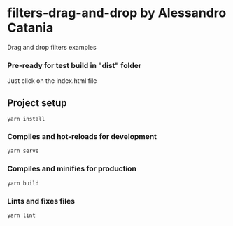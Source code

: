 # filters-drag-and-drop by Alessandro Catania
Drag and drop filters examples

### Pre-ready for test build in "dist" folder
Just click on the index.html file

## Project setup
```
yarn install
```

### Compiles and hot-reloads for development
```
yarn serve
```

### Compiles and minifies for production
```
yarn build
```

### Lints and fixes files
```
yarn lint
```